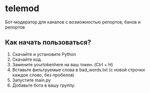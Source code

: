 # telemod
Бот-модератор для каналов с возможностью репортов, банов и репортов

## Как начать пользоваться?
1. Скачайте и установите Python
2. Скачайте код.
3. Замените yourtokenhere на ваш токен. (Ctrl + H)
4. Вставьте фильтруемые слова в bad_words.txt (с новой строчки каждое слово, без пробелов)
5. Запустите main.py
6. Добавьте бота в вашу группу.